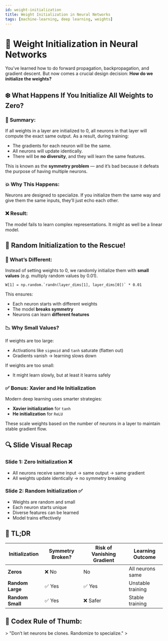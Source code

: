 ```yaml
---
id: weight-initialization
title: Weight Initialization in Neural Networks
tags: [machine-learning, deep learning, weights]
---
```


# 🎯  Weight Initialization in Neural Networks

You’ve learned how to do forward propagation, backpropagation, and gradient descent. But now comes a crucial design decision: **How do we initialize the weights?**

## ❄️ What Happens If You Initialize All Weights to Zero?

### 🧠 Summary:

If all weights in a layer are initialized to 0, all neurons in that layer will compute the exact same output. As a result, during training:

- The gradients for each neuron will be the same.
- All neurons will update identically.
- There will be **no diversity**, and they will learn the same features.

This is known as the **symmetry problem** — and it’s bad because it defeats the purpose of having multiple neurons.

### 💥 Why This Happens:

Neurons are designed to specialize. If you initialize them the same way and give them the same inputs, they’ll just echo each other.

### ❌ Result:

The model fails to learn complex representations. It might as well be a linear model.

## 🎲 Random Initialization to the Rescue!

### 🔁 What’s Different:

Instead of setting weights to 0, we randomly initialize them with **small values** (e.g. multiply random values by 0.01).

```
W[1] = np.random.`randn(layer_dims[1], layer_dims[0])` * 0.01
```

This ensures:

- Each neuron starts with different weights
- The model **breaks symmetry**
- Neurons can learn **different features**

### 📉 Why Small Values?

If weights are too large:

- Activations like `sigmoid` and `tanh` saturate (flatten out)
- Gradients vanish → learning slows down

If weights are too small:

- It might learn slowly, but at least it learns safely

### ✅ Bonus: Xavier and He Initialization

Modern deep learning uses smarter strategies:

- **Xavier initialization** for `tanh`
- **He initialization** for `ReLU`

These scale weights based on the number of neurons in a layer to maintain stable gradient flow.

## 🔍 Slide Visual Recap

### Slide 1: Zero Initialization ❌

- All neurons receive same input → same output → same gradient
- All weights update identically → no symmetry breaking

### Slide 2: Random Initialization ✅

- Weights are random and small
- Each neuron starts unique
- Diverse features can be learned
- Model trains effectively

## 🧾 TL;DR

| Initialization | Symmetry Broken? | Risk of Vanishing Gradient | Learning Outcome |
| --- | --- | --- | --- |
| **Zeros** | ❌ No | No | All neurons same |
| **Random Large** | ✅ Yes | ✅ Yes | Unstable training |
| **Random Small** | ✅ Yes | ❌ Safer | Stable training |

## 📌 Codex Rule of Thumb:

&gt; "Don’t let neurons be clones. Randomize to specialize."
&gt;